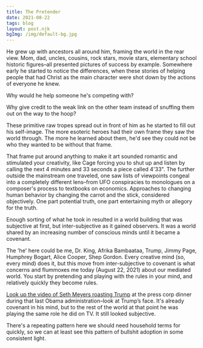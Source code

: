 ```yaml
---
title: The Pretender
date: 2021-08-22
tags: blog
layout: post.njk
bgImg: /img/default-bg.jpg
---
```

He grew up with ancestors all around him, framing the world in the rear view. Mom, dad, uncles, cousins, rock stars, movie stars, elementary school historic figures–all presented pictures of success by example. Somewhere early he started to notice the differences, when these stories of helping people that had Christ as the main character were shot down by the actions of everyone he knew. 

Why would he help someone he's competing with? 

Why give credit to the weak link on the other team instead of snuffing them out on the way to the hoop? 

These primitive raw tropes spread out in front of him as he started to fill out his self-image. The more esoteric heroes had their own frame they saw the world through. The more he learned about them, he'd see they could not be who they wanted to be without that frame. 

That frame put around anything to make it art sounded romantic and stimulated your creativity, like Cage forcing you to shut up and listen by calling the next 4 minutes and 33 seconds a piece called 4'33". The further outside the mainstream one traveled, one saw lists of viewpoints congeal into a completely different lens–from UFO conspiracies to monologues on a composer's process to textbooks on economics. Approaches to changing human behavior by changing the carrot and the stick, considered objectively. One part potential truth, one part entertaining myth or allegory for the truth.

Enough sorting of what he took in resulted in a world building that was subjective at first, but inter-subjective as it gained observers. It was a world shared by an increasing number of conscious minds until it became a covenant. 

The 'he' here could be me, Dr. King, Afrika Bambaataa, Trump, Jimmy Page, Humphrey Bogart, Alice Cooper, Shep Gordon. Every creative mind (so, every mind) does it, but this move from inter-subjective to covenant is what concerns and flummoxes me today (August 22, 2021) about our mediated world. You start by pretending and playing with the rules in your mind, and relatively quickly they become rules. 

[Look up the video of Seth Meyers roasting Trump](https://www.youtube.com/watch?v=7YGITlxfT6s&t=725s) at the press corp dinner during that last Obama administration–look at Trump’s face. It's already covenant in his mind, but to the rest of the world at that point he was playing the same role he did on TV. It still looked subjective. 

There's a repeating pattern here we should need household terms for quickly, so we can at least see this pattern of bullshit adoption in some consistent light.

